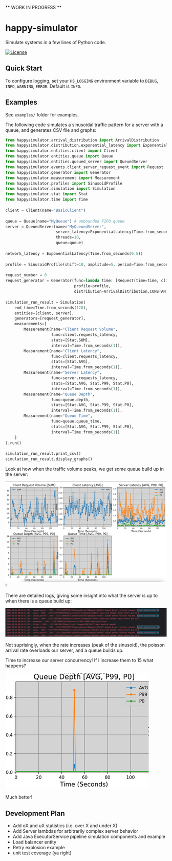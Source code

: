 ** WORK IN PROGRESS **


# happy-simulator
Simulate systems in a few lines of Python code.

[![License](https://img.shields.io/badge/License-Apache%202.0-blue.svg)](https://opensource.org/licenses/Apache-2.0)

## Quick Start
To configure logging, set your `HS_LOGGING` environment variable to `DEBUG`, `INFO`, `WARNING`, `ERROR`. Default is `INFO`.

## Examples 
See `examples/` folder for examples.

The following code simulates a sinusoidal traffic pattern for a server with a queue, and generates CSV file and graphs:

```python
from happysimulator.arrival_distribution import ArrivalDistribution
from happysimulator.distribution.exponential_latency import ExponentialLatency
from happysimulator.entities.client import Client
from happysimulator.entities.queue import Queue
from happysimulator.entities.queued_server import QueuedServer
from happysimulator.events.client_server_request_event import Request
from happysimulator.generator import Generator
from happysimulator.measurement import Measurement
from happysimulator.profiles import SinusoidProfile
from happysimulator.simulation import Simulation
from happysimulator.stat import Stat
from happysimulator.time import Time

client = Client(name="BasicClient")

queue = Queue(name="MyQueue") # unbounded FIFO queue
server = QueuedServer(name="MyQueuedServer",
                      server_latency=ExponentialLatency(Time.from_seconds(0.5)),
                      threads=10,
                      queue=queue)

network_latency = ExponentialLatency(Time.from_seconds(0.5))

profile = SinusoidProfile(shift=10, amplitude=5, period=Time.from_seconds(20))

request_number = 0
request_generator = Generator(func=lambda time: [Request(time=time, client=client, server=server, callback=client.send_request, network_latency=network_latency)],
                              profile=profile,
                              distribution=ArrivalDistribution.CONSTANT)

simulation_run_result = Simulation(
    end_time=Time.from_seconds(120),
    entities=[client, server],
    generators=[request_generator],
    measurements=[
        Measurement(name="Client Request Volume",
                    func=client.requests_latency,
                    stats=[Stat.SUM],
                    interval=Time.from_seconds(1)),
        Measurement(name="Client Latency",
                    func=client.requests_latency,
                    stats=[Stat.AVG],
                    interval=Time.from_seconds(1)),
        Measurement(name="Server Latency",
                    func=server.requests_latency,
                    stats=[Stat.AVG, Stat.P99, Stat.P0],
                    interval=Time.from_seconds(1)),
        Measurement(name="Queue Depth",
                    func=queue.depth,
                    stats=[Stat.AVG, Stat.P99, Stat.P0],
                    interval=Time.from_seconds(1)),
        Measurement(name="Queue Time",
                    func=queue.queue_time,
                    stats=[Stat.AVG, Stat.P99, Stat.P0],
                    interval=Time.from_seconds(1))
    ]
).run()

simulation_run_result.print_csv()
simulation_run_result.display_graphs()
```

Look at how when the traffic volume peaks, we get some queue build up in the server:

![img.png](img/charts.png)!

There are detailed logs, giving some insight into what the server is up to when there is a queue build up:

![img.png](img/logs.png)

Not suprisingly, when the rate increases (peak of the sinusoid), the poisson arrival rate overloads our server, and a queue
builds up. 

Time to increase our server concurrency! If I increase them to 15 what happens?

![img.png](img/queuedepth.png)

Much better!


## Development Plan
* Add oX and uX statistics (i.e. over X and under X)
* Add Server lambdas for arbitrarily complex server behavior
* Add Java ExecutorService pipeline simulation components and example
* Load balancer entity
* Retry explosion example 
* unit test coverage (ya right)